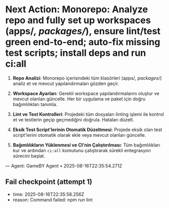# Next Action: Monorepo: Analyze repo and fully set up workspaces (apps/*, packages/*), ensure lint/test green end-to-end; auto-fix missing test scripts; install deps and run ci:all

1. **Repo Analizi**: Monorepo içerisindeki tüm klasörleri (apps/*, packages/*) analiz et ve mevcut yapılandırmaları gözden geçir.

2. **Workspace Ayarları**: Gerekli workspace yapılandırmalarını oluştur ve mevcut olanları güncelle. Her bir uygulama ve paket için doğru bağımlılıkları tanımla.

3. **Lint ve Test Kontrolleri**: Projedeki tüm dosyaları linting işlemi ile kontrol et ve testlerin geçip geçmediğini doğrula. Hataları düzelt.

4. **Eksik Test Script'lerinin Otomatik Düzeltmesi**: Projede eksik olan test script'lerini otomatik olarak ekle veya mevcut olanları güncelle.

5. **Bağımlılıkların Yüklenmesi ve CI'nin Çalıştırılması**: Tüm bağımlılıkları kur ve ardından `ci:all` komutunu çalıştırarak sürekli entegrasyon sürecini başlat.

— Agent: GameBY Agent • 2025-08-16T22:35:54.271Z


## Fail checkpoint (attempt 1)
- time: 2025-08-16T22:35:58.256Z
- reason: Command failed: npm run lint
